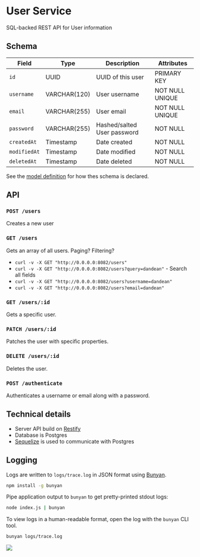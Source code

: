 User Service
============

SQL-backed REST API for User information


Schema
------

| Field               | Type         | Description                 | Attributes      |
| ------------------- | ---------    | --------------------------- | --------------- | 
| `id`                | UUID         | UUID of this user           | PRIMARY KEY     |
| `username`          | VARCHAR(120) | User username               | NOT NULL UNIQUE |
| `email`             | VARCHAR(255) | User email                  | NOT NULL UNIQUE |
| `password`          | VARCHAR(255) | Hashed/salted User password | NOT NULL        |
| `createdAt`         | Timestamp    | Date created                | NOT NULL        |
| `modifiedAt`        | Timestamp    | Date modified               | NOT NULL        |
| `deletedAt`         | Timestamp    | Date deleted                | NOT NULL        |

See the [model definition](lib/models/user.js) for how thes schema is declared.


API
---

### `POST /users`

Creates a new user


### `GET /users`

Gets an array of all users. Paging? Filtering?

* `curl -v -X GET "http://0.0.0.0:8082/users"`
* `curl -v -X GET "http://0.0.0.0:8082/users?query=dandean"` - Search all fields
* `curl -v -X GET "http://0.0.0.0:8082/users?username=dandean"`
* `curl -v -X GET "http://0.0.0.0:8082/users?email=dandean"`


### `GET /users/:id`

Gets a specific user.


### `PATCH /users/:id`

Patches the user with specific properties.


### `DELETE /users/:id`

Deletes the user.


### `POST /authenticate`

Authenticates a username or email along with a password.


Technical details
-----------------

* Server API build on [Restify](https://github.com/mcavage/node-restify)
* Database is Postgres
* [Sequelize](http://sequelizejs.com/) is used to communicate with Postgres


Logging
-------

Logs are written to `logs/trace.log` in JSON format using [Bunyan](https://github.com/trentm/node-bunyan).

```sh
npm install -g bunyan
```

Pipe application output to `bunyan` to get pretty-printed stdout logs:

```sh
node index.js | bunyan
```

To view logs in a human-readable format, open the log with the `bunyan` CLI tool.

```sh
bunyan logs/trace.log
```

![](https://f.cloud.github.com/assets/18332/2378250/909469f2-a88c-11e3-9a82-5b369a833184.png)
